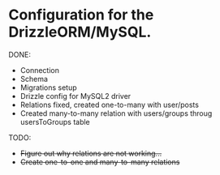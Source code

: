# Configuration for the DrizzleORM/MySQL.

DONE:

-   Connection
-   Schema
-   Migrations setup
-   Drizzle config for MySQL2 driver
-   Relations fixed, created one-to-many with user/posts
-   Created many-to-many relation with users/groups throug usersToGroups table

TODO:

-   ~~Figure out why relations are not working...~~
-   ~~Create one-to-one and many-to-many relations~~

